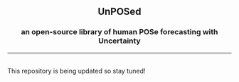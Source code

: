<div align="center">
<h2> UnPOSed </h2>
<h3> an open-source library of human POSe forecasting with Uncertainty </h3>
<hr>

<div align="justify">
</br>
This repository is being updated so stay tuned!
